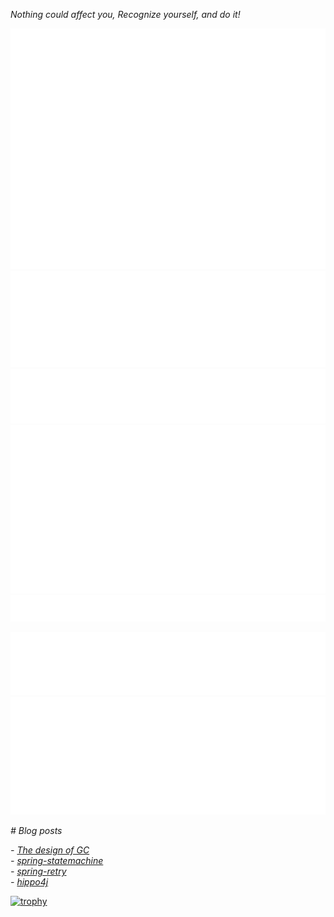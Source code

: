 _Nothing could affect you, Recognize yourself, and do it!_

<!-- [![Anurag's GitHub stats](https://github-readme-stats.vercel.app/api?username=tiandankanfeng&theme=tokyonight&count_private=true&show_icons=true&repo=github-readme-stats)](https://github.com/anuraghazra/github-readme-stats)
[![Top Langs](https://github-readme-stats.vercel.app/api/top-langs/?username=tiandankanfeng&theme=tokyonight&count_private=true&show_icons=true)](https://github.com/anuraghazra/github-readme-stats) -->

<!-- ![Metrics](https://metrics.lecoq.io/tiandankanfeng?template=classic&languages=1&stars=1&achievements=1&isocalendar=1&base.indepth=false&isocalendar.duration=half-year&languages.limit=8&languages.threshold=0%25&languages.other=false&languages.colors=github&languages.sections=most-used&languages.indepth=false&languages.analysis.timeout=15&languages.categories=markup%2C%20programming&languages.recent.categories=markup%2C%20programming&languages.recent.load=300&languages.recent.days=14&stars.limit=4&achievements.threshold=C&achievements.secrets=true&achievements.display=detailed&achievements.limit=0&config.timezone=Etc%2FGMT-8) -->

![Metrics](/github-metrics.svg)
![Metrics](/metrics.plugin.languages.details.svg)
![Metrics](/metrics.plugin.languages.recent.svg)
![Metrics](/metrics.plugin.stars.svg)
![Metrics](/metrics.plugin.starlists.languages.svg)
<!-- ![Metrics](/metrics.plugin.isocalendar.fullyear.svg) -->
![Metrics](/metrics.plugin.achievements.svg)
![Metrics](/metrics.plugin.anilist.characters.svg)

_# Blog posts_
<!-- BLOG-POST-LIST:START -->
_- [The design of GC](https://liangye-xo.xyz/?p=752)_
</br>
_- [spring-statemachine](https://liangye-xo.xyz/?p=750)_
</br>
_- [spring-retry](https://liangye-xo.xyz/?p=747)_
</br>
_- [hippo4j](https://liangye-xo.xyz/?p=743)_
<!-- BLOG-POST-LIST:END -->

<!-- ![](./profile-3d-contrib/profile-night-view.svg) -->

[![trophy](https://github-profile-trophy.vercel.app/?username=tiandankanfeng&theme=onedark)](https://github.com/ryo-ma/github-profile-trophy)
